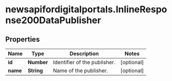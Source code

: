 # newsapifordigitalportals.InlineResponse200DataPublisher

## Properties

Name | Type | Description | Notes
------------ | ------------- | ------------- | -------------
**id** | **Number** | Identifier of the publisher. | [optional] 
**name** | **String** | Name of the publisher. | [optional] 


